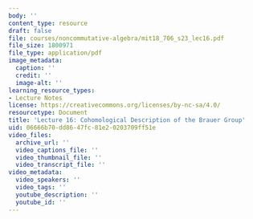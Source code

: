 ```yaml
---
body: ''
content_type: resource
draft: false
file: courses/noncommutative-algebra/mit18_706_s23_lec16.pdf
file_size: 1800971
file_type: application/pdf
image_metadata:
  caption: ''
  credit: ''
  image-alt: ''
learning_resource_types:
- Lecture Notes
license: https://creativecommons.org/licenses/by-nc-sa/4.0/
resourcetype: Document
title: 'Lecture 16: Cohomological Description of the Brauer Group'
uid: 06666b70-dd86-47fc-81e2-0203709ff51e
video_files:
  archive_url: ''
  video_captions_file: ''
  video_thumbnail_file: ''
  video_transcript_file: ''
video_metadata:
  video_speakers: ''
  video_tags: ''
  youtube_description: ''
  youtube_id: ''
---
```

